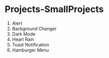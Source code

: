 # Projects-SmallProjects

1. Alert
2. Background Changer
3. Dark Mode
4. Heart Rain
5. Toast Notification
6. Hamburger Menu